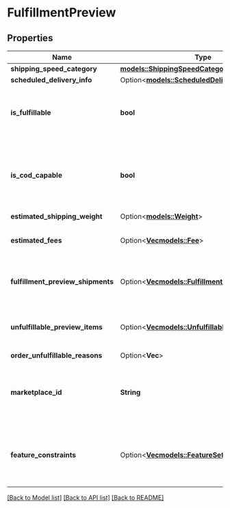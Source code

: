 # FulfillmentPreview

## Properties

Name | Type | Description | Notes
------------ | ------------- | ------------- | -------------
**shipping_speed_category** | [**models::ShippingSpeedCategory**](ShippingSpeedCategory.md) |  | 
**scheduled_delivery_info** | Option<[**models::ScheduledDeliveryInfo**](ScheduledDeliveryInfo.md)> |  | [optional]
**is_fulfillable** | **bool** | When true, this fulfillment order preview is fulfillable. | 
**is_cod_capable** | **bool** | When true, this fulfillment order preview is for COD (Cash On Delivery). | 
**estimated_shipping_weight** | Option<[**models::Weight**](Weight.md)> |  | [optional]
**estimated_fees** | Option<[**Vec<models::Fee>**](Fee.md)> | An array of fee type and cost pairs. | [optional]
**fulfillment_preview_shipments** | Option<[**Vec<models::FulfillmentPreviewShipment>**](FulfillmentPreviewShipment.md)> | An array of fulfillment preview shipment information. | [optional]
**unfulfillable_preview_items** | Option<[**Vec<models::UnfulfillablePreviewItem>**](UnfulfillablePreviewItem.md)> | An array of unfulfillable preview item information. | [optional]
**order_unfulfillable_reasons** | Option<**Vec<String>**> | String list | [optional]
**marketplace_id** | **String** | The marketplace the fulfillment order is placed against. | 
**feature_constraints** | Option<[**Vec<models::FeatureSettings>**](FeatureSettings.md)> | A list of features and their fulfillment policies to apply to the order. | [optional]

[[Back to Model list]](../README.md#documentation-for-models) [[Back to API list]](../README.md#documentation-for-api-endpoints) [[Back to README]](../README.md)


